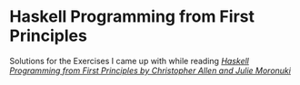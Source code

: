 # Haskell Programming from First Principles

Solutions for the Exercises I came up with while reading [_Haskell Programming from First Principles by Christopher Allen and Julie Moronuki_](https://haskellbook.com/)
